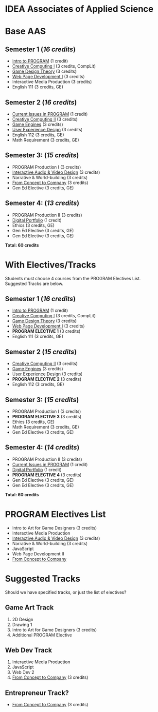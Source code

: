 # IDEA Associates of Applied Science

# Base AAS

## Semester 1 (*16 credits*)
* [Intro to PROGRAM](../classes/intro-to-PROGRAM.md) (1 credit)
* [Creative Computing I](../classes/creative-computing-i.md) (3 credits, CompLit)
* [Game Design Theory](../classes/game-design-theory.md) (3 credits)
* [Web Page Development I](../classes/web-page-development-i.md) (3 credits)
* Interactive Media Production (3 credits)
* English 111 (3 credits, GE)

## Semester 2 (*16 credits*)
* [Current Issues in PROGRAM](../classes/current-issues-in-PROGRAM.md) (1 credit)
* [Creative Computing II](../classes/creative-computing-ii.md) (3 credits)
* [Game Engines](../classes/game-engines.md) (3 credits)
* [User Experience Design](../classes/user-experience-design.md) (3 credits)
* English 112 (3 credits, GE)
* Math Requirement (3 credits, GE)

## Semester 3: (*15 credits*)
* PROGRAM Production I (3 credits)
* [Interactive Audio & Video Design](../classes/interactive-audio-video-design.md) (3 credits)
* Narrative & World-building (3 credits)
* [From Concept to Company](../classes/from-concept-to-company.md) (3 credits)
* Gen Ed Elective (3 credits, GE)

## Semester 4: (*13 credits*)
* PROGRAM Production II (3 credits)
* [Digital Portfolio](../classes/digital-portfolio.md) (1 credit)
* Ethics (3 credits, GE)
* Gen Ed Elective (3 credits, GE)
* Gen Ed Elective (3 credits, GE)

**Total: 60 credits**


# With Electives/Tracks

Students must choose 4 courses from the PROGRAM Electives List. Suggested Tracks are below.

## Semester 1 (*16 credits*)
* [Intro to PROGRAM](../classes/intro-to-PROGRAM.md) (1 credit)
* [Creative Computing I](../classes/creative-computing-i.md) (3 credits, CompLit)
* [Game Design Theory](../classes/game-design-theory.md) (3 credits)
* [Web Page Development I](../classes/web-page-development-i.md) (3 credits)
* **PROGRAM ELECTIVE 1** (3 credits)
* English 111 (3 credits, GE)

## Semester 2 (*15 credits*)
* [Creative Computing II](../classes/creative-computing-ii.md) (3 credits)
* [Game Engines](../classes/game-engines.md) (3 credits)
* [User Experience Design](../classes/user-experience-design.md) (3 credits)
* **PROGRAM ELECTIVE 2** (3 credits)
* English 112 (3 credits, GE)

## Semester 3: (*15 credits*)
* PROGRAM Production I (3 credits)
* **PROGRAM ELECTIVE 3** (3 credits)
* Ethics (3 credits, GE)
* Math Requirement (3 credits, GE)
* Gen Ed Elective (3 credits, GE)

## Semester 4: (*14 credits*)
* PROGRAM Production II (3 credits)
* [Current Issues in PROGRAM](../classes/current-issues-in-PROGRAM.md) (1 credit)
* [Digital Portfolio](../classes/digital-portfolio.md) (1 credit)
* **PROGRAM ELECTIVE 4** (3 credits)
* Gen Ed Elective (3 credits, GE)
* Gen Ed Elective (3 credits, GE)

**Total: 60 credits**

# PROGRAM Electives List

* Intro to Art for Game Designers (3 credits)
* Interactive Media Production
* [Interactive Audio & Video Design](../classes/interactive-audio-video-design.md) (3 credits)
* Narrative & World-building (3 credits)
* JavaScript
* Web Page Development II
* [From Concept to Company](../classes/from-concept-to-company.md)


# Suggested Tracks

Should we have specified tracks, or just the list of electives?

## Game Art Track
1. 2D Design
1. Drawing 1
1. Intro to Art for Game Designers (3 credits)
1. Additional PROGRAM Elective

## Web Dev Track
1. Interactive Media Production
2. JavaScript
3. Web Dev 2
4. [From Concept to Company](../classes/from-concept-to-company.md) (3 credits)

## Entrepreneur Track?

* [From Concept to Company](../classes/from-concept-to-company.md) (3 credits)
